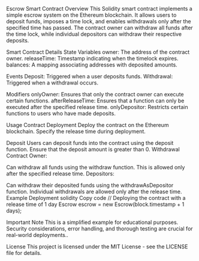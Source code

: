 Escrow Smart Contract
Overview
This Solidity smart contract implements a simple escrow system on the Ethereum blockchain. It allows users to deposit funds, imposes a time lock, and enables withdrawals only after the specified time has passed. The contract owner can withdraw all funds after the time lock, while individual depositors can withdraw their respective deposits.

Smart Contract Details
State Variables
owner: The address of the contract owner.
releaseTime: Timestamp indicating when the timelock expires.
balances: A mapping associating addresses with deposited amounts.

Events
Deposit: Triggered when a user deposits funds.
Withdrawal: Triggered when a withdrawal occurs.

Modifiers
onlyOwner: Ensures that only the contract owner can execute certain functions.
afterReleaseTime: Ensures that a function can only be executed after the specified release time.
onlyDepositor: Restricts certain functions to users who have made deposits.

Usage
Contract Deployment
Deploy the contract on the Ethereum blockchain.
Specify the release time during deployment.

Deposit
Users can deposit funds into the contract using the deposit function.
Ensure that the deposit amount is greater than 0.
Withdrawal
Contract Owner:

Can withdraw all funds using the withdraw function.
This is allowed only after the specified release time.
Depositors:

Can withdraw their deposited funds using the withdrawAsDepositor function.
Individual withdrawals are allowed only after the release time.
Example Deployment
solidity
Copy code
// Deploying the contract with a release time of 1 day
Escrow escrow = new Escrow(block.timestamp + 1 days);

Important Note
This is a simplified example for educational purposes.
Security considerations, error handling, and thorough testing are crucial for real-world deployments..

License
This project is licensed under the MIT License - see the LICENSE file for details.

